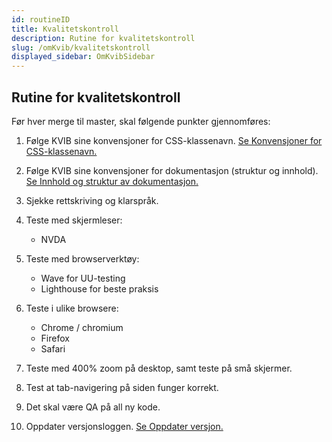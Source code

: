 ```yaml
---
id: routineID
title: Kvalitetskontroll
description: Rutine for kvalitetskontroll
slug: /omKvib/kvalitetskontroll
displayed_sidebar: OmKvibSidebar
---
```


## Rutine for kvalitetskontroll

Før hver merge til master, skal følgende punkter gjennomføres:

1. Følge KVIB sine konvensjoner for CSS-klassenavn. [Se Konvensjoner for CSS-klassenavn.](../#konvensjoner-for-css-klassenavn)

2. Følge KVIB sine konvensjoner for dokumentasjon (struktur og innhold). [Se Innhold og struktur av dokumentasjon.](../omKvib/content.md)

3. Sjekke rettskriving og klarspråk.

4. Teste med skjermleser:

   - NVDA

5. Teste med browserverktøy:

   - Wave for UU-testing
   - Lighthouse for beste praksis

6. Teste i ulike browsere:

   - Chrome / chromium
   - Firefox
   - Safari

7. Teste med 400% zoom på desktop, samt teste på små skjermer.

8. Test at tab-navigering på siden funger korrekt.

9. Det skal være QA på all ny kode.

10. Oppdater versjonsloggen. [Se Oppdater versjon.](../omKvib/version.md)
